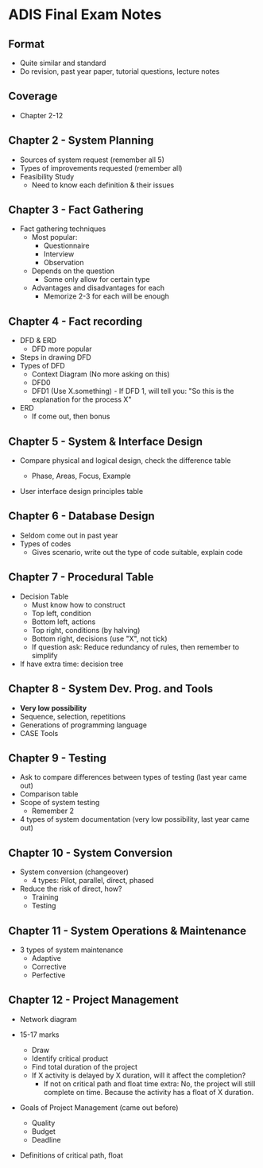 # ADIS Final Exam Notes

## Format

- Quite similar and standard
- Do revision, past year paper, tutorial questions, lecture notes

## Coverage

- Chapter 2-12

## Chapter 2 - System Planning

- Sources of system request (remember all 5)
- Types of improvements requested (remember all)
- Feasibility Study
  - Need to know each definition & their issues

## Chapter 3 - Fact Gathering

- Fact gathering techniques
  - Most popular:
    - Questionnaire
    - Interview
    - Observation
  - Depends on the question
    - Some only allow for certain type
  - Advantages and disadvantages for each
    - Memorize 2-3 for each will be enough

## Chapter 4 - Fact recording

- DFD & ERD
  - DFD more popular
- Steps in drawing DFD
- Types of DFD
  - Context Diagram (No more asking on this)
  - DFD0 
  - DFD1 (Use X.something) - If DFD 1, will tell you: "So this is the explanation for the process X"
- ERD
  - If come out, then bonus

## Chapter 5 - System & Interface Design

- Compare physical and logical design, check the difference table
  - Phase, Areas, Focus, Example

- User interface design principles table

## Chapter 6 - Database Design

- Seldom come out in past year
- Types of codes
  - Gives scenario, write out the type of code suitable, explain code

## Chapter 7 - Procedural Table

- Decision Table
  - Must know how to construct
  - Top left, condition
  - Bottom left, actions
  - Top right, conditions (by halving)
  - Bottom right, decisions (use "X", not tick)
  - If question ask: Reduce redundancy of rules, then remember to simplify
- If have extra time: decision tree

## Chapter 8 - System Dev. Prog. and Tools

- **Very low possibility**
- Sequence, selection, repetitions
- Generations of programming language
- CASE Tools

## Chapter 9 - Testing

- Ask to compare differences between types of testing (last year came out)
- Comparison table
- Scope of system testing
  - Remember 2
- 4 types of system documentation (very low possibility, last year came out)

## Chapter 10 - System Conversion

- System conversion (changeover)
  - 4 types: Pilot, parallel, direct, phased
- Reduce the risk of direct, how?
  - Training
  - Testing

## Chapter 11 - System Operations & Maintenance

- 3 types of system maintenance
  - Adaptive
  - Corrective
  - Perfective

## Chapter 12 - Project Management

- Network diagram
- 15-17 marks
  - Draw
  - Identify critical product
  - Find total duration of the project
  - If X activity is delayed by X duration, will it affect the completion?
    - If not on critical path and float time extra: No, the project will still complete on time. Because the activity has a float of X duration.

- Goals of Project Management (came out before)
  - Quality
  - Budget
  - Deadline
- Definitions of critical path, float